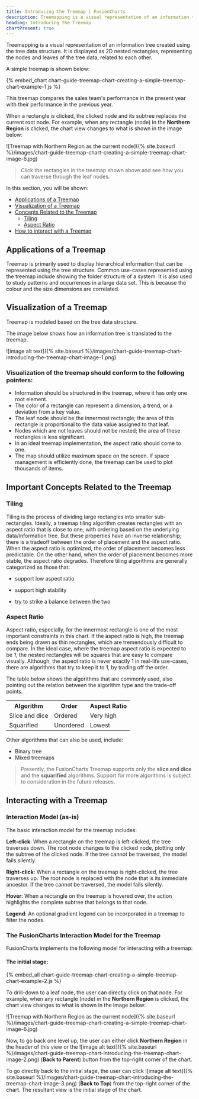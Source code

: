 ```yaml
---
title: Introducing the Treemap | FusionCharts
description: Treemapping is a visual representation of an information tree created using the tree data structure displayed as 2D nested rectangles,representing the nodes
heading: Introducing the Treemap
chartPresent: true
---
```


Treemapping is a visual representation of an information tree created using the tree data structure. It is displayed as 2D nested rectangles, representing the nodes and leaves of the tree data, related to each other. 

A simple treemap is shown below:

{% embed_chart chart-guide-treemap-chart-creating-a-simple-treemap-chart-example-1.js %}

This treemap compares the sales team's performance in the present year with their performance in the previous year.

When a rectangle is clicked, the clicked node and its subtree replaces the current root node. For example, when any rectangle (node) in the __Northern Region__ is clicked, the chart view changes to what is shown in the image below:

![Treemap with Northern Region as the current node]({% site.baseurl %}/images/chart-guide-treemap-chart-creating-a-simple-treemap-chart-image-6.jpg)

>  Click the rectangles in the treemap shown above and see how you can traverse through the leaf nodes. </p>

In this section, you will be shown:

* <a href="{{ site.baseurl }}chart-guide/treemap/introducing-the-treemap.html#applications-of-a-treemap">Applications of a Treemap</a>
* <a href="{{ site.baseurl }}chart-guide/treemap/introducing-the-treemap.html#visualization-of-a-treemap">Visualization of a Treemap</a>
* <a href="{{ site.baseurl }}chart-guide/treemap/introducing-the-treemap.html#important-concepts-related-to-the-treemap">Concepts Related to the Treemap</a>
	* <a href="{{ site.baseurl }}chart-guide/treemap/introducing-the-treemap.html#tiling">Tiling</a>
	* <a href="{{ site.baseurl }}chart-guide/treemap/introducing-the-treemap.html#aspect-ratio">Aspect Ratio</a>
* <a href="{{ site.baseurl }}chart-guide/treemap/introducing-the-treemap.html#interacting-with-a-treemap">How to interact with a Treemap</a>


## Applications of a Treemap

Treemap is primarily used to display hierarchical information that can be represented using the tree structure. Common use-cases represented using the treemap include showing the folder structure of a system. It is also used to study patterns and occurrences in a large data set. This is because the colour and the size dimensions are correlated.

## Visualization of a Treemap

Treemap is modeled based on the tree data structure.

The image below shows how an information tree is translated to the treemap. 

![image alt text]({% site.baseurl %}/images/chart-guide-treemap-chart-introducing-the-treemap-chart-image-1.png)

### Visualization of the treemap should conform to the following pointers:

* Information should be structured in the treemap, where it has only one root element.
* The color of a rectangle can represent a dimension, a trend, or a deviation from a key value.
* The leaf node should be the innermost rectangle; the area of this rectangle is proportional to the data value assigned to that leaf.
* Nodes which are not leaves should not be nested; the area of these rectangles is less significant.
* In an ideal treemap implementation, the aspect ratio should come to one.
* The map should utilize maximum space on the screen. If space management is efficiently done, the treemap can be used to plot thousands of items.

## Important Concepts Related to the Treemap

### Tiling

Tiling is the process of dividing large rectangles into smaller sub-rectangles. Ideally, a treemap tiling algorithm creates rectangles with an aspect ratio that is close to one, with ordering based on the underlying data/information tree. 
But these properties have an inverse relationship; there is a tradeoff between the order of placement and the aspect ratio. 
When the aspect ratio is optimized, the order of placement becomes less predictable. On the other hand, when the order of placement becomes more stable, the aspect ratio degrades. Therefore tiling algorithms are generally categorized as those that:

* support low aspect ratio 

* support high stability 

* try to strike a balance between the two

### Aspect Ratio

Aspect ratio, especially, for the innermost rectangle is one of the most important constraints in this chart. If the aspect ratio is high, the treemap ends being drawn as thin rectangles, which are tremendously difficult to compare. In the ideal case, where the treemap aspect ratio is expected to be *1*, the nested rectangles will be squares that are easy to compare visually. Although, the aspect ratio is never exactly 1 in real-life use-cases, there are algorithms that try to keep it to 1, by trading off the order. 

The table below shows the algorithms that are commonly used, also pointing out the relation between the algorithm type and the trade-off points.

<table>
	<tr>
		<th> Algorithm </th>
		<th> Order </th>
		<th> Aspect Ratio </th>
	</tr>
	<tr>
		<td> Slice and dice </td>
		<td> Ordered </td>
		<td> Very high </td>
	</tr>
	<tr>
		<td> Squarified </td>
		<td> Unordered </td>
		<td> Lowest </td>
	</tr>
</table>

Other algorithms that can also be used, include:

* Binary tree
* Mixed treemaps

> Presently, the FusionCharts Treemap supports only the __slice and dice__ and the __squarified__ algorithms. Support for more algorithms is subject to consideration in the future releases.

## Interacting with a Treemap

### Interaction Model (as-is)

The basic interaction model for the treemap includes:

__Left-click__: When a rectangle on the treemap is left-clicked, the tree traverses down. The root node changes to the clicked node, plotting only the subtree of the clicked node. If the tree cannot be traversed, the model fails silently.

__Right-click__: When a rectangle on the treemap is right-clicked, the tree traverses up. The root node is replaced with the node that is its immediate ancestor. If the tree cannot be traversed, the model fails silently.

__Hover__: When a rectangle on the treemap is hovered over, the action highlights the complete subtree that belongs to that node.

__Legend__: An optional gradient legend can be incorporated in a treemap to filter the nodes.

### The FusionCharts Interaction Model for the Treemap

FusionCharts implements the following model for interacting with a treemap:

#### The initial stage:

{% embed_all chart-guide-treemap-chart-creating-a-simple-treemap-chart-example-2.js %}

To drill-down to a leaf node, the user can directly click on that node. For example, when any rectangle (node) in the __Northern Region__ is clicked, the chart view changes to what is shown in the image below:

![Treemap with Northern Region as the current node]({% site.baseurl %}/images/chart-guide-treemap-chart-creating-a-simple-treemap-chart-image-6.jpg)

Now, to go back one level up, the user can either click __Northern Region__ in the header of this view or the <span> ![image alt text]({% site.baseurl %}/images/chart-guide-treemap-chart-introducing-the-treemap-chart-image-2.png)</span> (__Back to Parent__) button from the top-right corner of the chart. 

To go directly back to the initial stage, the user can click <span> ![image alt text]({% site.baseurl %}/images/chart-guide-treemap-chart-introducing-the-treemap-chart-image-3.png)</span> (__Back to Top__) from the top-right corner of the chart. The resultant view is the initial stage of the chart.
